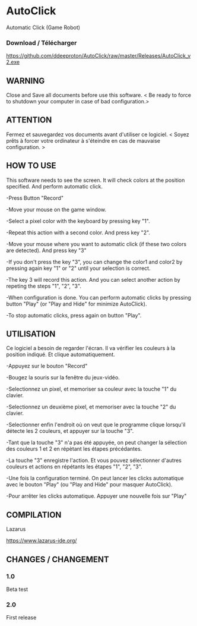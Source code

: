 # AutoClick
Automatic Click (Game Robot)

### Download / Télécharger

https://github.com/ddeeproton/AutoClick/raw/master/Releases/AutoClick_v2.exe

## WARNING

Close and Save all documents before use this software. < Be ready to force to shutdown your computer in case of bad configuration.>

## ATTENTION

Fermez et sauvegardez vos documents avant d'utiliser ce logiciel. < Soyez prêts à forcer votre ordinateur à s'éteindre en cas de mauvaise configuration. >


## HOW TO USE

This software needs to see the screen.
It will check colors at the position specified. 
And perform automatic click.

-Press Button "Record"

-Move your mouse on the game window.

-Select a pixel color with the keyboard by pressing key "1".

-Repeat this action with a second color. And press key "2".

-Move your mouse where you want to automatic click (if these two colors are detected). And press key "3"

-If you don't press the key "3", you can change the color1 and color2 by pressing again key "1" or "2" until your selection is correct.

-The key 3 will record this action. And you can select another action by repeting the steps "1", "2", "3".

-When configuration is done. You can perform automatic clicks by pressing button "Play" (or "Play and Hide" for minimize AutoClick).

-To stop automatic clicks, press again on button "Play".     


## UTILISATION

Ce logiciel a besoin de regarder l'écran.
Il va vérifier les couleurs à la position indiqué.
Et clique automatiquement.

-Appuyez sur le bouton "Record"

-Bougez la souris sur la fenêtre du jeux-vidéo.

-Selectionnez un pixel, et memoriser sa couleur avec la touche "1" du clavier.

-Selectionnez un deuxième pixel, et memoriser avec la touche "2" du clavier.

-Selectionner enfin l'endroit où on veut que le programme clique lorsqu'il détecte les 2 couleurs, et appuyer sur la touche "3".

-Tant que la touche "3" n'a pas été appuyée, on peut changer la sélection des couleurs 1 et 2 en répètant les étapes précédantes.

-La touche "3" enregistre l'action. Et vous pouvez sélectionner d'autres couleurs et actions en répétants les étapes "1", "2", "3".

-Une fois la configuration terminé. On peut lancer les clicks automatique avec le bouton "Play" (ou "Play and Hide" pour masquer AutoClick).

-Pour arrêter les clicks automatique. Appuyer une nouvelle fois sur "Play"


## COMPILATION

Lazarus 

https://www.lazarus-ide.org/

## CHANGES / CHANGEMENT

### 1.0

Beta test

### 2.0

First release